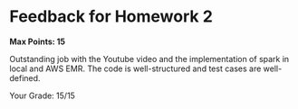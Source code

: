 # Feedback for Homework 2
**Max Points: 15**

Outstanding job with the Youtube video and the implementation of spark in local and AWS EMR. The code is well-structured and test cases are well-defined.

Your Grade: 15/15